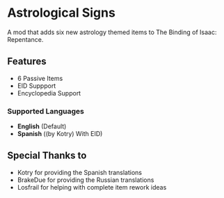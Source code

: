 # Astrological Signs
A mod that adds six new astrology themed items to The Binding of Isaac: Repentance.


## Features
- 6 Passive Items
- EID Suppport
- Encyclopedia Support

### Supported Languages
- **English** (Default)
- **Spanish** ((by Kotry) With EID)


## Special Thanks to
- Kotry for providing the Spanish translations
- BrakeDue for providing the Russian translations
- Losfrail for helping with complete item rework ideas
